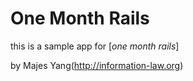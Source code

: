 # One Month Rails

this is a sample app for
[*one month rails*]

by Majes Yang(http://information-law.org)